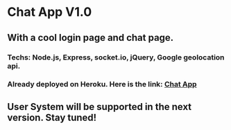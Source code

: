 # **Chat App V1.0**

## With a cool login page and chat page.

### Techs: Node.js, Express, socket.io, jQuery, Google geolocation api.

### Already deployed on Heroku. Here is the link: [Chat App](https://immense-shelf-14063.herokuapp.com)

## User System will be supported in the next version. Stay tuned!